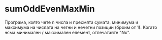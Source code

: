 # sumOddEvenMaxMin

Програма, която чете n числа и пресмята сумата, минимума и
максимума на числата на четни и нечетни позиции (броим от 1). Когато няма
минимален / максимален елемент, отпечатайте "No".

